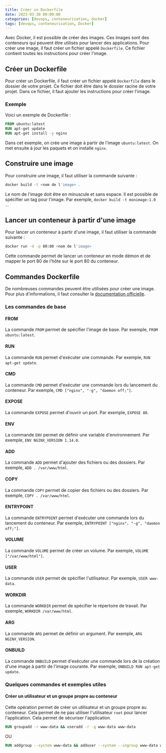 ```yaml
---
title: Créer un Dockerfile
date: 2023-03-30 00:00:00
categories: [devops, conteneurisation, docker]
tags: [devops, conteneurisation, Docker]
---
```


Avec Docker, il est possible de créer des images. Ces images sont des conteneurs qui peuvent être utilisés pour lancer des applications. Pour créer une image, il faut créer un fichier appelé `Dockerfile`. Ce fichier contient toutes les instructions pour créer l'image.

## Créer un Dockerfile

Pour créer un Dockerfile, il faut créer un fichier appelé `Dockerfile` dans le dossier de votre projet. Ce fichier doit être dans le dossier racine de votre projet. Dans ce fichier, il faut ajouter les instructions pour créer l'image.

### Exemple

Voici un exemple de Dockerfile :

```dockerfile
FROM ubuntu:latest
RUN apt-get update
RUN apt-get install -y nginx
```

Dans cet exemple, on crée une image à partir de l'image `ubuntu:latest`. On met ensuite à jour les paquets et on installe `nginx`.

## Construire une image

Pour construire une image, il faut utiliser la commande suivante :

```bash
docker build -t <nom de l'image> .
```

Le nom de l'image doit être en minuscule et sans espace. Il est possible de spécifier un tag pour l'image. Par exemple, `docker build -t monimage:1.0 .`.

## Lancer un conteneur à partir d'une image

Pour lancer un conteneur à partir d'une image, il faut utiliser la commande suivante :

```bash
docker run -d -p 80:80 <nom de l'image>
```

Cette commande permet de lancer un conteneur en mode démon et de mapper le port 80 de l'hôte sur le port 80 du conteneur.

## Commandes Dockerfile

De nombreuses commandes peuvent être utilisées pour créer une image. Pour plus d'informations, il faut consulter la [documentation officielle](https://docs.docker.com/engine/reference/builder/).

### Les commandes de base

#### FROM

La commande `FROM` permet de spécifier l'image de base. Par exemple, `FROM ubuntu:latest`.

#### RUN

La commande `RUN` permet d'exécuter une commande. Par exemple, `RUN apt-get update`.

#### CMD

La commande `CMD` permet d'exécuter une commande lors du lancement du conteneur. Par exemple, `CMD ["nginx", "-g", "daemon off;"]`.

#### EXPOSE

La commande `EXPOSE` permet d'ouvrir un port. Par exemple, `EXPOSE 80`.

#### ENV

La commande `ENV` permet de définir une variable d'environnement. Par exemple, `ENV NGINX_VERSION 1.14.0`.

#### ADD

La commande `ADD` permet d'ajouter des fichiers ou des dossiers. Par exemple, `ADD . /var/www/html`.

#### COPY

La commande `COPY` permet de copier des fichiers ou des dossiers. Par exemple, `COPY . /var/www/html`.

#### ENTRYPOINT

La commande `ENTRYPOINT` permet d'exécuter une commande lors du lancement du conteneur. Par exemple, `ENTRYPOINT ["nginx", "-g", "daemon off;"]`.

#### VOLUME

La commande `VOLUME` permet de créer un volume. Par exemple, `VOLUME ["/var/www/html"]`.

#### USER

La commande `USER` permet de spécifier l'utilisateur. Par exemple, `USER www-data`.

#### WORKDIR

La commande `WORKDIR` permet de spécifier le répertoire de travail. Par exemple, `WORKDIR /var/www/html`.

#### ARG

La commande `ARG` permet de définir un argument. Par exemple, `ARG NGINX_VERSION`.

#### ONBUILD

La commande `ONBUILD` permet d'exécuter une commande lors de la création d'une image à partir de l'image courante. Par exemple, `ONBUILD RUN apt-get update`.

### Quelques commandes et exemples utiles

#### Créer un utilisateur et un groupe propre au conteneur

Cette opération permet de créer un utilisateur et un groupe propre au conteneur. Cela permet de ne pas utiliser l'utilisateur `root` pour lancer l'application. Cela permet de sécuriser l'application.

```dockerfile
RUN groupadd -r www-data && useradd -r -g www-data www-data
```

OU

```dockerfile
RUN addgroup --system www-data && adduser --system --ingroup www-data www-data
```